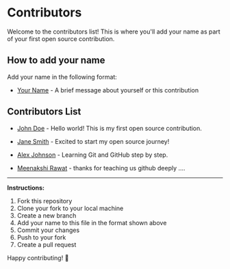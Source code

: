 # Contributors

Welcome to the contributors list! This is where you'll add your name as part of your first open source contribution.

## How to add your name

Add your name in the following format:
- [Your Name](https://github.com/your-github-username) - A brief message about yourself or this contribution

## Contributors List

- [John Doe](https://github.com/johndoe) - Hello world! This is my first open source contribution.
- [Jane Smith](https://github.com/janesmith) - Excited to start my open source journey!
- [Alex Johnson](https://github.com/alexjohnson) - Learning Git and GitHub step by step.

- [Meenakshi Rawat](https://github.com/meenakshiraw) - thanks for teaching us github deeply ....

<!-- Add your name above this line -->

---

**Instructions:**
1. Fork this repository
2. Clone your fork to your local machine
3. Create a new branch
4. Add your name to this file in the format shown above
5. Commit your changes
6. Push to your fork
7. Create a pull request

Happy contributing! 🎉
